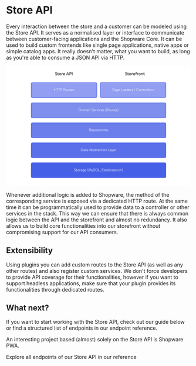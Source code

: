 # Store API

Every interaction between the store and a customer can be modeled using the Store API. It serves as a normalised layer or interface to communicate between customer-facing applications and the Shopware Core. It can be used to build custom frontends like single page applications, native apps or simple catalog apps. It really doesn't matter, what you want to build, as long as you're able to consume a JSON API via HTTP.

![Data and logic flow in Shopware 6 \(top to bottom and vice versa\)](../../.gitbook/assets/concept-api-storeApi-dataAndLogicFlow.png)

Whenever additional logic is added to Shopware, the method of the corresponding service is exposed via a dedicated HTTP route. At the same time it can be programmatically used to provide data to a controller or other services in the stack. This way we can ensure that there is always common logic between the API and the storefront and almost no redundancy. It also allows us to build core functionalities into our storefront without compromising support for our API consumers.

## Extensibility

Using plugins you can add custom routes to the Store API \(as well as any other routes\) and also register custom services. We don't force developers to provide API coverage for their functionalities, however if you want to support headless applications, make sure that your plugin provides its functionalities through dedicated routes.

<PageRef page="../../guides/plugins/plugins/framework/store-api" title="Store API Extension Guides" />

## What next?

If you want to start working with the Store API, check out our guide below or find a structured list of endpoints in our endpoint reference.

<!-- markdown-link-check-disable-next-line -->
<PageRef page="https://shopware.stoplight.io/docs/store-api/docs/guides/quick-start/README" title="Quickstart Guide" target="_blank" />

An interesting project based \(almost\) solely on the Store API is Shopware PWA.

<PageRef page="../../products/pwa" title="Shopware PWA"/>

Explore all endpoints of our Store API in our reference

<PageRef page="https://shopware.stoplight.io/docs/store-api/storeapi.json" title="Endpoint Reference" target="_blank" />